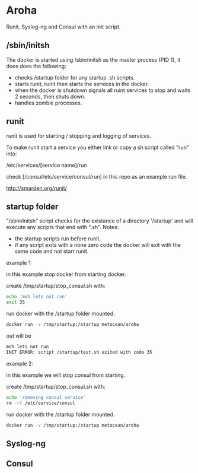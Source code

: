 # Aroha

Runit, Syslog-ng and Consul with an init script.

## /sbin/initsh

The docker is started using /sbin/initsh as the master process (PID 1), it does does the following:

* checks /startup folder for any startup .sh scripts.
* starts runit, runit then starts the services in the docker.
* when the docker is shutdown signals all ruint services to stop and waits 2 seconds, then shuts down.
* handles zombie processes.

## runit

runit is used for starting / stopping and logging of services.

To make runit start a service you either link or copy a sh script called "run" into:

/etc/services/[service name]/run

check [/consul/etc/service/consul/run] in this repo as an example run file.

http://smarden.org/runit/

## startup folder

"/sbin/initsh" script checks for the existance of a directory '/startup' and will execute any scripts that end with ".sh".
Notes:
* the startup scripts run before runit.
* if any script exits with a none zero code the docker will exit with the same code and not start runit.

example 1:

in this example stop docker from starting docker.

create /tmp/startup/stop_consul.sh with:
``` bash
echo 'meh lets not run'
exit 35
```
run docker with the /startup folder mounted.
``` bash
docker run -v /tmp/startup:/startup metocean/aroha
```
out will be
``` bash
meh lets not run
INIT ERROR: script /startup/test.sh exited with code 35
```

example 2:

in this example we will stop consul from starting.

create /tmp/startup/stop_consul.sh with:
``` bash
echo 'removing consul service'
rm -rf /etc/service/consul
```
run docker with the /startup folder mounted.
``` bash
docker run -v /tmp/startup:/startup metocean/aroha
```

## Syslog-ng

## Consul

